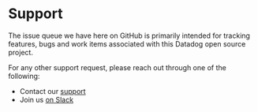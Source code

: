 # Support

The issue queue we have here on GitHub is primarily intended for tracking features,
bugs and work items associated with this Datadog open source project.

For any other support request, please reach out through one of the following:

 * Contact our [support](https://docs.datadoghq.com/help/)
 * Join us [on Slack](https://datadoghq.slack.com)
